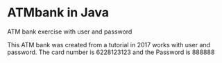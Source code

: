 # ATMbank in Java
ATM bank exercise with user and password

This ATM bank was created from a tutorial in 2017 works with user and password.
The card number is 6228123123 and the Password is 888888
